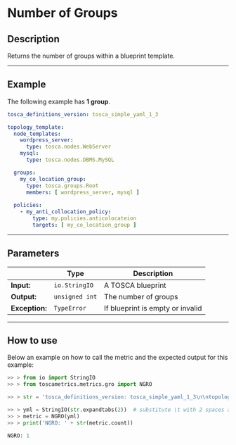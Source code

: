 # Number of Groups

## Description

Returns the number of groups within a blueprint template. 

---

## Example
The following example has **1 group**.

``` yaml
tosca_definitions_version: tosca_simple_yaml_1_3

topology_template:
  node_templates:
    wordpress_server:
      type: tosca.nodes.WebServer
    mysql:
      type: tosca.nodes.DBMS.MySQL

  groups:
    my_co_location_group:
      type: tosca.groups.Root
      members: [ wordpress_server, mysql ]
	  
  policies:
    - my_anti_collocation_policy:
        type: my.policies.anticolocateion
        targets: [ my_co_location_group ]
```

---

## Parameters


|   | **Type** | **Description** |
|---|---|---|
**Input:**| `io.StringIO`| A TOSCA blueprint|
**Output:**| `unsigned int`| The number of groups|
**Exception:**| `TypeError`| If blueprint is empty or invalid|

---

## How to use



Below an example on how to call the metric and the expected output for this example:

```python
>> > from io import StringIO
>> > from toscametrics.metrics.gro import NGRO

>> > str = 'tosca_definitions_version: tosca_simple_yaml_1_3\n\ntopology_template:\n  node_templates:\n    wordpress_server:\n      type: tosca.nodes.WebServer\n    mysql:\n      type: tosca.nodes.DBMS.MySQL\n\n  groups:\n    my_co_location_group:\n      type: tosca.groups.Root\n      members: [ wordpress_server, mysql ]\n\t  \n  policies:\n    - my_anti_collocation_policy:\n        type: my.policies.anticolocateion\n        targets: [ my_co_location_group ]'

>> > yml = StringIO(str.expandtabs(2))  # substitute \t with 2 spaces and create the StringIO object
>> > metric = NGRO(yml)
>> > print('NGRO: ' + str(metric.count))

NGRO: 1
```